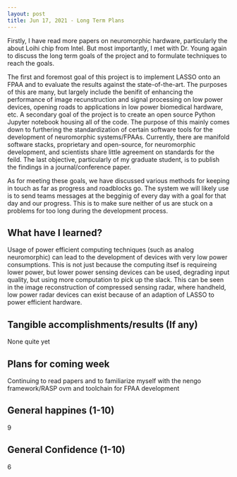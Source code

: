 ```yaml
---
layout: post
title: Jun 17, 2021 - Long Term Plans
---
```


Firstly, I have read more papers on neuromorphic hardware, particularly the about Loihi chip from Intel. But most importantly, I met with Dr. Young again to discuss the long term goals of the project and to formulate techniques to reach the goals. 

The first and foremost goal of this project is to implement LASSO onto an FPAA and to evaluate the results against the state-of-the-art. The purposes of this are many, but largely include the benifit of enhancing the performance of image recunstruction and signal processing on low power devices, opening roads to applications in low power biomedical hardware, etc. A secondary goal of the project is to create an open source Python Jupyter notebook housing all of the code. The purpose of this mainly comes down to furthering the standardization of certain software tools for the development of neuromorphic systems/FPAAs. Currently, there are manifold software stacks, proprietary and open-source, for neuromorphic development, and scientists share little agreement on standards for the feild. The last objective, particularly of my graduate student, is to publish the findings in a journal/conference paper. 

As for meeting these goals, we have discussed various methods for keeping in touch as far as progress and roadblocks go. The system we will likely use is to send teams messages at the begginig of every day with a goal for that day and our progress. This is to make sure neither of us are stuck on a problems for too long during the development process.

## What have I learned?

Usage of power efficient computing techniques (such as analog neuromorphic) can lead to the development of devices with very low power consumptions. This is not just because the computing itsef is requireing lower power, but lower power sensing devices can be used, degrading input quality, but using more computation to pick up the slack. This can be seen in the image reconstruction of compressed sensing radar, where handheld, low power radar devices can exist because of an adaption of LASSO to power efficient hardware. 

## Tangible accomplishments/results  (If any)

None quite yet	

## Plans for coming week

Continuing to read papers and to familiarize myself with the nengo framework/RASP ovm and toolchain for FPAA development

## General happines (1-10)	

9

## General Confidence (1-10)

6 
